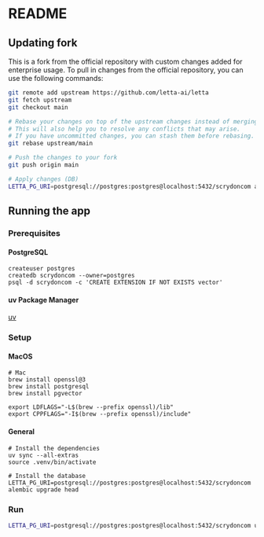# README

## Updating fork

This is a fork from the official repository with custom changes added for enterprise usage. To pull in changes from the official repository, you can use the following commands:

```bash
git remote add upstream https://github.com/letta-ai/letta
git fetch upstream
git checkout main

# Rebase your changes on top of the upstream changes instead of merging them so that the history is cleaner.
# This will also help you to resolve any conflicts that may arise.
# If you have uncommitted changes, you can stash them before rebasing.
git rebase upstream/main

# Push the changes to your fork
git push origin main

# Apply changes (DB)
LETTA_PG_URI=postgresql://postgres:postgres@localhost:5432/scrydoncom alembic upgrade head
```

## Running the app

### Prerequisites

#### PostgreSQL

```shell
createuser postgres
createdb scrydoncom --owner=postgres
psql -d scrydoncom -c 'CREATE EXTENSION IF NOT EXISTS vector'
```

#### uv Package Manager

[uv](https://github.com/astral-sh/uv)

### Setup 

#### MacOS

```shell
# Mac
brew install openssl@3
brew install postgresql
brew install pgvector

export LDFLAGS="-L$(brew --prefix openssl)/lib" 
export CPPFLAGS="-I$(brew --prefix openssl)/include"
```

#### General

```shell
# Install the dependencies
uv sync --all-extras
source .venv/bin/activate

# Install the database
LETTA_PG_URI=postgresql://postgres:postgres@localhost:5432/scrydoncom alembic upgrade head
```

### Run

```bash
LETTA_PG_URI=postgresql://postgres:postgres@localhost:5432/scrydoncom uv run letta server
```